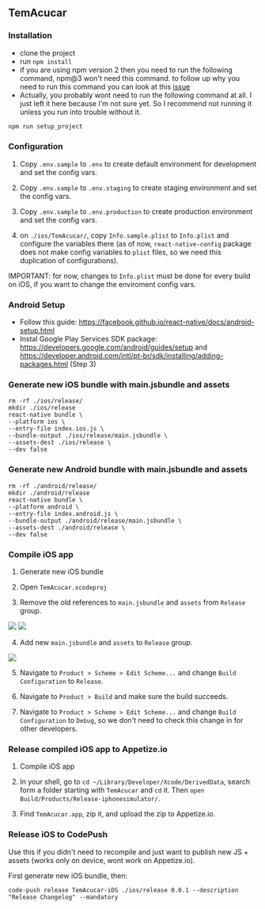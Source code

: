 ## TemAcucar

### Installation

- clone the project
- run `npm install`
- if you are using npm version 2 then you need to run the following command, npm@3 won't need this command. to follow up why you need to run this command you can look at this [issue](https://github.com/rackt/react-redux/issues/236)
- Actually, you probably wont need to run the following command at all. I just left it here because I'm not sure yet. So I recommend not running it unless you run into trouble without it.

```js
npm run setup_project
```

### Configuration

1. Copy `.env.sample` to `.env` to create default environment for development and set the config vars.

2. Copy `.env.sample` to `.env.staging` to create staging environment and set the config vars.

3. Copy `.env.sample` to `.env.production` to create production environment and set the config vars.

4. on `./ios/TemAcucar/`, copy `Info.sample.plist` to `Info.plist` and configure the variables there (as of now, `react-native-config` package does not make config variables to `plist` files, so we need this duplication of configurations).

IMPORTANT: for now, changes to `Info.plist` must be done for every build on iOS, if you want to change the enviroment config vars.

### Android Setup

- Follow this guide: https://facebook.github.io/react-native/docs/android-setup.html
- Instal Google Play Services SDK package: https://developers.google.com/android/guides/setup and https://developer.android.com/intl/pt-br/sdk/installing/adding-packages.html (Step 3)

### Generate new iOS bundle with main.jsbundle and assets

```
rm -rf ./ios/release/
mkdir ./ios/release
react-native bundle \
--platform ios \
--entry-file index.ios.js \
--bundle-output ./ios/release/main.jsbundle \
--assets-dest ./ios/release \
--dev false
```

### Generate new Android bundle with main.jsbundle and assets

```
rm -rf ./android/release/
mkdir ./android/release
react-native bundle \
--platform android \
--entry-file index.android.js \
--bundle-output ./android/release/main.jsbundle \
--assets-dest ./android/release \
--dev false
```

### Compile iOS app

1. Generate new iOS bundle

2. Open `TemAcucar.xcodeproj`

3. Remove the old references to `main.jsbundle` and `assets` from `Release` group.

![](http://s11.postimg.org/pohv1wgov/Screen_Shot_2016_02_18_at_4_36_11_PM.png)
![](http://s11.postimg.org/3rvc1j3i7/Screen_Shot_2016_02_18_at_4_36_59_PM.png)

4. Add new `main.jsbundle` and `assets` to `Release` group.

![](http://s11.postimg.org/43cseajy7/Screen_Shot_2016_02_18_at_4_37_11_PM.png)

5. Navigate to `Product > Scheme > Edit Scheme...` and change `Build Configuration` to `Release`.

6. Navigate to `Product > Build` and make sure the build succeeds.

7. Navigate to `Product > Scheme > Edit Scheme...` and change `Build Configuration` to `Debug`, so we don't need to check this change in for other developers.

### Release compiled iOS app to Appetize.io

1. Compile iOS app

2. In your shell, go to `cd ~/Library/Developer/Xcode/DerivedData`, search form a folder starting with `TemAcucar` and `cd` it. Then `open Build/Products/Release-iphonesimulator/`.

3. Find `TemAcucar.app`, zip it, and upload the zip to Appetize.io.

### Release iOS to CodePush

Use this if you didn't need to recompile and just want to publish new JS + assets (works only on device, wont work on Appetize.io).

First generate new iOS bundle, then:

```
code-push release TemAcucar-iOS ./ios/release 0.0.1 --description "Release Changelog" --mandatory
```
